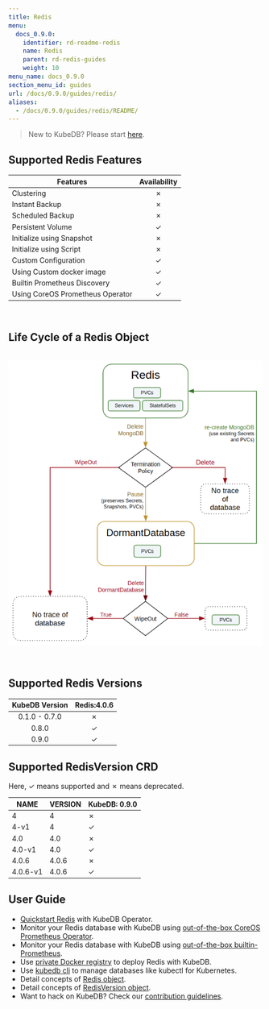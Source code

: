 ```yaml
---
title: Redis
menu:
  docs_0.9.0:
    identifier: rd-readme-redis
    name: Redis
    parent: rd-redis-guides
    weight: 10
menu_name: docs_0.9.0
section_menu_id: guides
url: /docs/0.9.0/guides/redis/
aliases:
  - /docs/0.9.0/guides/redis/README/
---
```


> New to KubeDB? Please start [here](/docs/concepts/README.md).

## Supported Redis Features

|             Features             | Availability |
| -------------------------------- | :----------: |
| Clustering                       |   &#10007;   |
| Instant Backup                   |   &#10007;   |
| Scheduled Backup                 |   &#10007;   |
| Persistent Volume                |   &#10003;   |
| Initialize using Snapshot        |   &#10007;   |
| Initialize using Script          |   &#10007;   |
| Custom Configuration             |   &#10003;   |
| Using Custom docker image        |   &#10003;   |
| Builtin Prometheus Discovery     |   &#10003;   |
| Using CoreOS Prometheus Operator |   &#10003;   |

<br/>

## Life Cycle of a Redis Object

<p align="center">
  <img alt="lifecycle"  src="/docs/images/redis/redis-lifecycle.png">
</p>

<br/>

## Supported Redis Versions

| KubeDB Version | Redis:4.0.6 |
|:--------------:|:-----------:|
| 0.1.0 - 0.7.0  | &#10007;    |
| 0.8.0          | &#10003;    |
| 0.9.0     | &#10003;    |

## Supported RedisVersion CRD

Here, &#10003; means supported and &#10007; means deprecated.

| NAME     | VERSION | KubeDB: 0.9.0 |
|----------|---------|--------------------|
| 4        | 4       | &#10007;           |
| 4-v1     | 4       | &#10003;           |
| 4.0      | 4.0     | &#10007;           |
| 4.0-v1   | 4.0     | &#10003;           |
| 4.0.6    | 4.0.6   | &#10007;           |
| 4.0.6-v1 | 4.0.6   | &#10003;           |

## User Guide

- [Quickstart Redis](/docs/guides/redis/quickstart/quickstart.md) with KubeDB Operator.
- Monitor your Redis database with KubeDB using [out-of-the-box CoreOS Prometheus Operator](/docs/guides/redis/monitoring/using-coreos-prometheus-operator.md).
- Monitor your Redis database with KubeDB using [out-of-the-box builtin-Prometheus](/docs/guides/redis/monitoring/using-builtin-prometheus.md).
- Use [private Docker registry](/docs/guides/redis/private-registry/using-private-registry.md) to deploy Redis with KubeDB.
- Use [kubedb cli](/docs/guides/redis/cli/cli.md) to manage databases like kubectl for Kubernetes.
- Detail concepts of [Redis object](/docs/concepts/databases/redis.md).
- Detail concepts of [RedisVersion object](/docs/concepts/catalog/redis.md).
- Want to hack on KubeDB? Check our [contribution guidelines](/docs/CONTRIBUTING.md).
